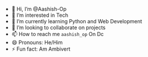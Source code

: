 - 👋 Hi, I’m @Aashish-Op
- 👀 I’m interested in Tech
- 🌱 I’m currently learning Python and Web Development
- 💞️ I’m looking to collaborate on projects
- 📫 How to reach me ``aashish_op`` On Dc
- 😄 Pronouns: He/Him
- ⚡ Fun fact: Am Ambivert

<!---
Aashish-Op/Aashish-Op is a ✨ special ✨ repository because its `README.md` (this file) appears on your GitHub profile.
You can click the Preview link to take a look at your changes.
--->
